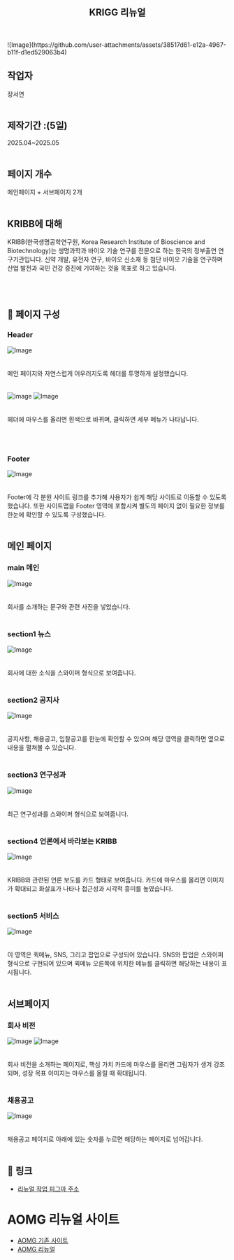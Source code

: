 <h2 align="center">KRIGG 리뉴얼</h2>
<br><br>
![Image](https://github.com/user-attachments/assets/38517d61-e12a-4967-b11f-d1ed529063b4)


## 작업자
장서연
<br><br>

## 제작기간 :(5일)
2025.04~2025.05
<br><br>

## 페이지 개수
메인페이지 + 서브페이지 2개
<br><br>

## KRIBB에 대해

KRIBB(한국생명공학연구원, Korea Research Institute of Bioscience and Biotechnology)는
생명과학과 바이오 기술 연구를 전문으로 하는 한국의 정부출연 연구기관입니다.
신약 개발, 유전자 연구, 바이오 신소재 등 첨단 바이오 기술을 연구하며
산업 발전과 국민 건강 증진에 기여하는 것을 목표로 하고 있습니다.
<br><br><br><br>

## 📝 페이지 구성

### Header
![Image](https://github.com/user-attachments/assets/916480da-2d66-4852-b7cb-d11c6b7a357f)
<br><br><br>
메인 페이지와 자연스럽게 어우러지도록 헤더를 투명하게 설정했습니다.
<br><br><br>
![image](https://github.com/user-attachments/assets/9d940968-3429-4338-bf79-25f5647acf5e)
![Image](https://github.com/user-attachments/assets/55cb5c2e-1b0a-42d1-afa5-7e04560eb44c)
<br><br><br>
헤더에 마우스를 올리면 흰색으로 바뀌며, 클릭하면 세부 메뉴가 나타납니다.

<br><br>
### Footer
![Image](https://github.com/user-attachments/assets/3d31f991-9660-4911-9cdb-cee62932a237)
<br><br><br>
Footer에 각 분원 사이트 링크를 추가해 사용자가 쉽게 해당 사이트로 이동할 수 있도록 했습니다.
또한 사이트맵을 Footer 영역에 포함시켜 별도의 페이지 없이 필요한 정보를 한눈에 확인할 수 있도록 구성했습니다.
<br><br>
## 메인 페이지 

### main 메인 
![Image](https://github.com/user-attachments/assets/916480da-2d66-4852-b7cb-d11c6b7a357f)
<br><br><br>
회사를 소개하는 문구와 관련 사진을 넣었습니다.
<br><br>
### section1  뉴스
![Image](https://github.com/user-attachments/assets/9d966fd2-0d1c-44a3-bd57-e727bbef3af4)
<br><br><br>
회사에 대한 소식을 스와이퍼 형식으로 보여줍니다.
<br><br>
### section2 공지사
![Image](https://github.com/user-attachments/assets/02865a6a-d34d-4b01-b267-17358236b8c1)
<br><br><br>
공지사항, 채용공고, 입찰공고를 한눈에 확인할 수 있으며 해당 영역을 클릭하면 옆으로 내용을 펼쳐볼 수 있습니다.
<br><br>
### section3  연구성과
![Image](https://github.com/user-attachments/assets/63506cae-bb5b-469d-932e-40691f7862b7)
<br><br><br>
최근 연구성과를 스와이퍼 형식으로 보여줍니다.
<br><br>
### section4  언론에서 바라보는 KRIBB
![Image](https://github.com/user-attachments/assets/88cbbba7-0fb9-4b6e-8ac3-1e9addb08f82)
<br><br><br>
KRIBB와 관련된 언론 보도를 카드 형태로 보여줍니다.
카드에 마우스를 올리면 이미지가 확대되고 화살표가 나타나 접근성과 시각적 흥미를 높였습니다.
<br><br>
### section5  서비스
![Image](https://github.com/user-attachments/assets/9ec48f68-8c15-4f62-a80a-065072326797)
<br><br><br>
이 영역은 퀵메뉴, SNS, 그리고 팝업으로 구성되어 있습니다.
SNS와 팝업은 스와이퍼 형식으로 구현되어 있으며 퀵메뉴 오른쪽에 위치한 메뉴를 클릭하면 해당하는 내용이 표시됩니다.
<br><br>

## 서브페이지
### 회사 비전
![Image](https://github.com/user-attachments/assets/45349648-a66c-468b-be76-85d58d5364a9)
![Image](https://github.com/user-attachments/assets/be7f5e05-1e89-4476-98fe-bbb0f19bb0ba)
<br><br><br>
회사 비전을 소개하는 페이지로, 핵심 가치 카드에 마우스를 올리면 그림자가 생겨 강조되며,
성장 목표 이미지는 마우스를 올릴 때 확대됩니다.
<br><br>
### 채용공고
![Image](https://github.com/user-attachments/assets/ccbdf2d2-2fbb-41b7-bd34-97e7f7d6d8d1)
<br><br><br>
채용공고 페이지로 아래에 있는 숫자를 누르면 해당하는 페이지로 넘어갑니다.
<br><br>

## 🔗 링크
- [리뉴얼 작업 피그마 주소](https://www.figma.com/design/iQvwuAaK7sTuTeWObNZNQd/%EA%B3%B5%EA%B3%B5%EA%B8%B0%EA%B4%80%EB%A6%AC%EB%89%B4%EC%96%BC_%EC%9E%A5%EC%84%9C%EC%97%B0?node-id=0-1&t=8ECRahjL1IUUwej7-1)

# AOMG 리뉴얼 사이트
- [AOMG 기존 사이트](https://www.kribb.re.kr/kor/main/main.jsp)
- [AOMG 리뉴얼](https://jang9999.github.io/portfolio-KRIBB/index.html)
